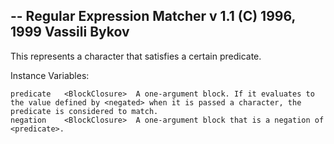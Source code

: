 -- Regular Expression Matcher v 1.1 (C) 1996, 1999 Vassili Bykov--This represents a character that satisfies a certain predicate.Instance Variables:	predicate	<BlockClosure>	A one-argument block. If it evaluates to the value defined by <negated> when it is passed a character, the predicate is considered to match.	negation	<BlockClosure>	A one-argument block that is a negation of <predicate>.